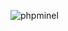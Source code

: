 ![phpminel](https://cloud.githubusercontent.com/assets/28599276/26448243/9375c04c-414c-11e7-93a3-1e5714ce4418.png)
